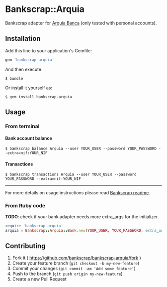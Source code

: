 # Bankscrap::Arquia

Bankscrap adapter for [Arquia Banca](https://www.arquia.es/) (only tested with personal accounts).


## Installation

Add this line to your application's Gemfile:

```ruby
gem 'bankscrap-arquia'
```

And then execute:

    $ bundle

Or install it yourself as:

    $ gem install bankscrap-arquia

## Usage

### From terminal
#### Bank account balance

    $ bankscrap balance Arquia --user YOUR_USER --password YOUR_PASSWORD --extra=nif:YOUR_NIF


#### Transactions

    $ bankscrap transactions Arquia --user YOUR_USER --password YOUR_PASSWORD --extra=nif:YOUR_NIF

---

For more details on usage instructions please read [Bankscrap readme](https://github.com/bankscrap/bankscrap/#usage).

### From Ruby code

**TODO**: check if your bank adapter needs more extra_args for the initializer.

```ruby
require 'bankscrap-arquia'
arquia = Bankscrap::Arquia::Bank.new(YOUR_USER, YOUR_PASSWORD, extra_args: {nif: YOUR_NIF})
```


## Contributing

1. Fork it ( https://github.com/bankscrap/bankscrap-arquia/fork )
2. Create your feature branch (`git checkout -b my-new-feature`)
3. Commit your changes (`git commit -am 'Add some feature'`)
4. Push to the branch (`git push origin my-new-feature`)
5. Create a new Pull Request
